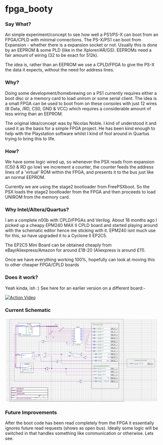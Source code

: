 # fpga_booty

### Say What?

An simple experiment/concept to see how well a PS1/PS-X can boot from an FPGA/CPLD with minimal connections.
The PS-X/PS1 can boot from Expansion - whether there is a expansion socket or not. Usually this is done by an EEPROM & some PLD (like in the Xplorer/AR/GS).
EEPROMs need a fair amount of wiring (32 to be exact for 512k).

The idea is, rather than an EEPROM we use a CPLD/FPGA to give the PS-X the data it expects, without the need for address lines.

### Why?

Doing some development/homebrewing on a PS1 currently requires either a boot disc or a memory card to load unirom or some serial client. The idea is a small FPGA can be used to boot from on these consoles with just 12 wires (8 Data, /RD, CS0, GND & VCC) which requires a considerable amount of less wiring than an EEPROM.

The original idea/concept was by Nicolas Noble. I kind of understood it and used it as the basis for a simple FPGA project. He has been kind enough to help with the Playstation software whilst I kind of fool around in Quartus trying to bring this to life.


### How?

We have some logic wired up, so whenever the PSX reads from expansion (CS0 & RD go low) we increment a counter, the counter feeds the address lines of a 'virtual' ROM within the FPGA, and presents it to the bus just like an normal EEPROM.

Currently we are using the stage2 bootloader from FreePSXboot. So the PSX loads the stage2 bootloader from the FPGA and then proceeds to load UNIROM from the memory card.

### Why Intel/Altera/Quartus?

I am a complete n00b with CPLD/FPGAs and Verilog. About 18 months ago I picked up a cheapy EPM240 MAX II CPLD board and started playing around with the schematic editor hence me sticking with it. EPM240 isnt much use for this, so have upgraded it to a Cyclone II EP2C5.

The EP2C5 Mini Board can be obtained cheaply from eBay/Aliexpress/Amazon for around £18-20 (Aliexpress is around £11).

Once we have everything working 100%, hopefully can look at moving this to other cheaper FPGA/CPLD boards


### Does it work?

Yeah kinda, ish :) See here for an earlier version on a different board:-

[![Action Video](https://img.youtube.com/vi/7CAtqHSnnSg/0.jpg)](https://www.youtube.com/watch?v=7CAtqHSnnSg)

### Current Schematic

![Alt text](/images/schematic.png?raw=true "Schematic")

### Future Improvements

After the boot code has been read completely from the FPGA it essentially ignores future read requests (shows as open bus). Ideally some logic will be switched in that handles something like communication or otherwise. Lets see.

